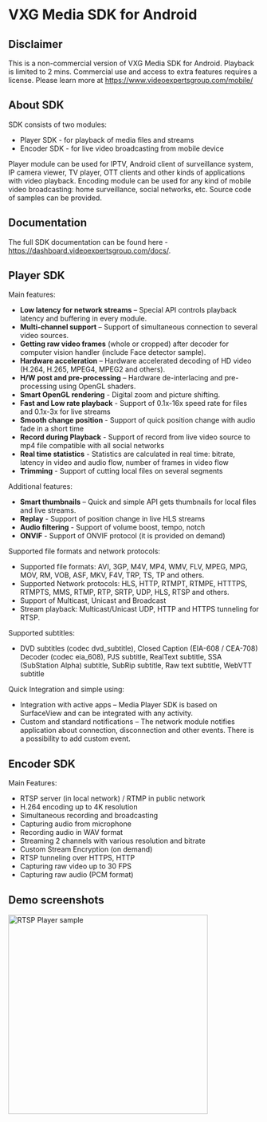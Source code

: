 # VXG Media SDK for Android

## Disclaimer
This is a non-commercial version of VXG Media SDK for Android. Playback is limited to 2 mins.
Commercial use and access to extra features requires a license. Please learn more at https://www.videoexpertsgroup.com/mobile/

## About SDK
SDK consists of two modules:
- Player SDK - for playback of media files and streams
- Encoder SDK - for live video broadcasting from mobile device

Player module can be used for IPTV, Android client of surveillance system, IP camera viewer, TV player, OTT clients and other kinds of applications with video playback. 
Encoding module can be used for any kind of mobile video broadcasting: home surveillance, social networks, etc.
Source code of samples can be provided.

## Documentation 
The full SDK documentation can be found here - https://dashboard.videoexpertsgroup.com/docs/. 

## Player SDK
   Main features:
   * **Low latency for network streams** – Special API controls playback latency and buffering in every module.
   * **Multi-channel support** – Support of simultaneous connection to several video sources.
   * **Getting raw video frames** (whole or cropped) after decoder for computer vision handler (include Face detector sample).
   * **Hardware acceleration** – Hardware accelerated decoding of HD video (H.264, H.265, MPEG4, MPEG2 and others).
   * **H/W post and pre-processing** – Hardware de-interlacing and pre-processing using OpenGL shaders.
   * **Smart OpenGL rendering** - Digital zoom and picture shifting.
   * **Fast and Low rate playback** - Support of 0.1x-16x speed rate for files and 0.1x-3x for live streams
   * **Smooth change position** - Support of quick position change with audio fade in a short time
   * **Record during Playback** - Support of record from live video source to mp4 file compatible with all social networks
   * **Real time statistics** - Statistics are calculated in real time: bitrate, latency in video and audio flow, number of frames in video flow 
   * **Trimming** - Support of cutting local files on several segments 
   
   Additional features:
   * **Smart thumbnails** – Quick and simple API gets thumbnails for local files and live streams.
   * **Replay** - Support of position change in live HLS streams
   * **Audio filtering** - Support of volume boost, tempo, notch
   * **ONVIF** - Support of ONVIF protocol (it is provided on demand) 
   
   Supported file formats and network protocols:
   * Supported file formats: AVI, 3GP, M4V, MP4, WMV, FLV, MPEG, MPG, MOV, RM, VOB, ASF, MKV, F4V, TRP, TS, TP and others.
   * Supported Network protocols: HLS, HTTP, RTMPT, RTMPE, HTTTPS, RTMPTS, MMS, RTMP, RTP, SRTP, UDP, HLS, RTSP and others.
   * Support of Multicast, Unicast and Broadcast
   * Stream playback: Multicast/Unicast UDP, HTTP and HTTPS tunneling for RTSP.
   
   Supported subtitles:
   * DVD subtitles (codec dvd_subtitle), Closed Caption (EIA-608 / CEA-708) Decoder (codec eia_608), PJS subtitle, RealText subtitle, SSA (SubStation Alpha) subtitle, SubRip subtitle, Raw text subtitle, WebVTT subtitle

   Quick Integration and simple using:   
   * Integration with active apps – Media Player SDK is based on SurfaceView and can be integrated with any activity.
   * Custom and standard notifications – The network module notifies application about connection, disconnection and other events. There is a possibility to add custom event.


## Encoder SDK
   Main Features:
   * RTSP server (in local network) / RTMP in public network
   * H.264 encoding up to 4K resolution  
   * Simultaneous recording and broadcasting
   * Capturing audio from microphone
   * Recording audio in WAV format
   * Streaming 2 channels with various resolution and bitrate
   * Custom Stream Encryption (on demand)
   * RTSP tunneling over HTTPS, HTTP
   * Capturing raw video up to 30 FPS
   * Capturing raw audio (PCM format)

## Demo screenshots
<img src="http://www.videoexpertsgroup.com/git/nexus_rtsp.png" alt="RTSP Player sample" width="400">
